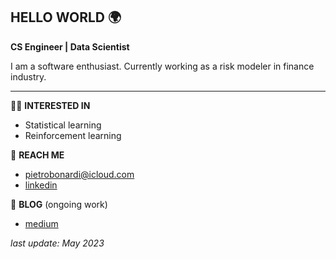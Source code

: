 ## HELLO WORLD 🌍

**CS Engineer | Data Scientist**

I am a software enthusiast. Currently working as a risk modeler in finance industry.

---
🕺🏻 **INTERESTED IN**  
- Statistical learning
- Reinforcement learning 

💫 **REACH ME**
- pietrobonardi@icloud.com 
- [linkedin](https://www.linkedin.com/in/pietrobonardi/)

💬 **BLOG** (ongoing work)
- [medium](https://medium.com/@pietrobonardi)


_last update: May 2023_

